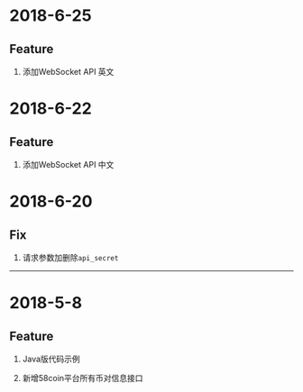 # 2018-6-25
## Feature 
1. 添加WebSocket API 英文

# 2018-6-22
## Feature 
1. 添加WebSocket API 中文

# 2018-6-20
## Fix
1. 请求参数加删除`api_secret`

---

# 2018-5-8
## Feature 
1. Java版代码示例

2. 新增58coin平台所有币对信息接口


